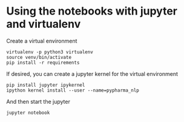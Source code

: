 # Using the notebooks with jupyter and virtualenv

Create a virtual environment

```
virtualenv -p python3 virtualenv
source venv/bin/activate
pip install -r requirements
```

If desired, you can create a jupyter kernel for the virtual environment

```
pip install jupyter ipykernel
ipython kernel install --user --name=pypharma_nlp
```

And then start the jupyter

```
jupyter notebook
```
